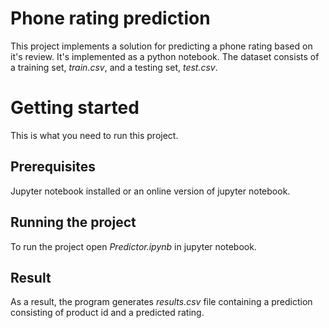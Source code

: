 # Phone rating prediction
This project implements a solution for predicting a phone rating based on it's review. It's implemented as a python notebook. The dataset consists of a training set, *train.csv*, and a testing set, *test.csv*.

# Getting started
This is what you need to run this project.

## Prerequisites
Jupyter notebook installed or an online version of jupyter notebook.

## Running the project
To run the project open *Predictor.ipynb* in jupyter notebook.

## Result
As a result, the program generates *results.csv* file containing a prediction consisting of product id and a predicted rating.
